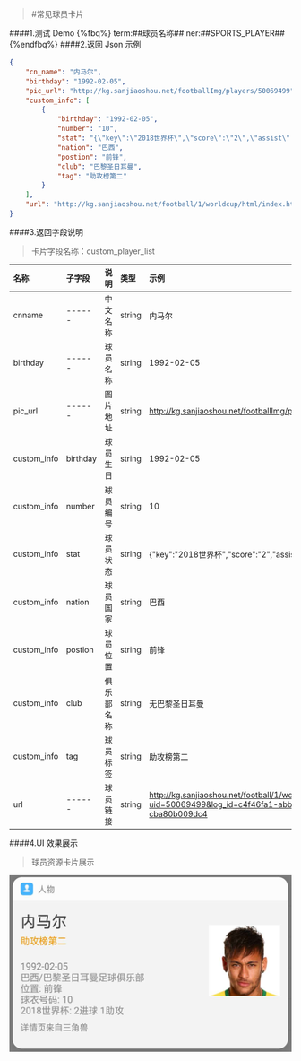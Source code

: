 >#常见球员卡片


####1.测试 Demo
{%fbq%}
term:##球员名称##
ner:##SPORTS_PLAYER##
{%endfbq%}
####2.返回 Json 示例
```json
{
    "cn_name": "内马尔",
    "birthday": "1992-02-05",
    "pic_url": "http://kg.sanjiaoshou.net/footballImg/players/50069499",
    "custom_info": [
        {
            "birthday": "1992-02-05",
            "number": "10",
            "stat": "{\"key\":\"2018世界杯\",\"score\":\"2\",\"assist\":\"1\"}",
            "nation": "巴西",
            "postion": "前锋",
            "club": "巴黎圣日耳曼",
            "tag": "助攻榜第二"
        }
    ],
    "url": "http://kg.sanjiaoshou.net/football/1/worldcup/html/index.html?uid=50069499&log_id=c4f46fa1-abb8-4382-81a2-cba80b009dc4"
}
```

####3.返回字段说明
>卡片字段名称：custom_player_list

|名称|子字段|说明|类型|示例|
|:---|:---|:---|:---|:---|
|cnname|------|中文名称|string|内马尔|
|birthday|------|球员名称|string|1992-02-05|
|pic_url|------|图片地址|string|http://kg.sanjiaoshou.net/footballImg/players/50069499|
|custom_info|birthday|球员生日|string|1992-02-05|
|custom_info|number|球员编号|string|10|
|custom_info|stat|球员状态|string|{\"key\":\"2018世界杯\",\"score\":\"2\",\"assist\":\"1\"}|
|custom_info|nation|球员国家|string|巴西|
|custom_info|postion|球员位置|string|前锋|
|custom_info|club|俱乐部名称|string|无巴黎圣日耳曼|
|custom_info|tag|球员标签|string|助攻榜第二|
|url|------|球员链接|string|http://kg.sanjiaoshou.net/football/1/worldcup/html/index.html?uid=50069499&log_id=c4f46fa1-abb8-4382-81a2-cba80b009dc4|
####4.UI 效果展示

>球员资源卡片展示

<div align="center">
<img src="/assets/chapter1/qiuyuan.png" align="center" alt="电影资源卡片实例">
</div>






